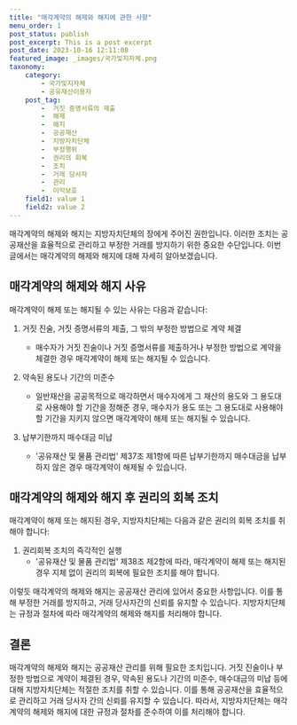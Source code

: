 ```yaml
---
title: "매각계약의 해제와 해지에 관한 사항"
menu_order: 1
post_status: publish
post_excerpt: This is a post excerpt
post_date: 2023-10-16 12:11:08
featured_image: _images/국가및지자체.png
taxonomy:
    category:
        - 국가및지자체
        - 공유재산이용자
    post_tag:
        -  거짓 증명서류의 제출
        -  해제
        -  해지
        -  공공재산
        -  지방자치단체
        -  부정행위
        -  권리의 회복
        -  조치
        -  거래 당사자
        -  관리
        -  이익보호
    field1: value 1
    field2: value 2
---
```



매각계약의 해제와 해지는 지방자치단체의 장에게 주어진 권한입니다. 이러한 조치는 공공재산을 효율적으로 관리하고 부정한 거래를 방지하기 위한 중요한 수단입니다. 이번 글에서는 매각계약의 해제와 해지에 대해 자세히 알아보겠습니다.

## 매각계약의 해제와 해지 사유

매각계약이 해제 또는 해지될 수 있는 사유는 다음과 같습니다:

1. 거짓 진술, 거짓 증명서류의 제출, 그 밖의 부정한 방법으로 계약 체결
   - 매수자가 거짓 진술이나 거짓 증명서류를 제출하거나 부정한 방법으로 계약을 체결한 경우 매각계약이 해제 또는 해지될 수 있습니다.

2. 약속된 용도나 기간의 미준수
   - 일반재산을 공공목적으로 매각하면서 매수자에게 그 재산의 용도와 그 용도대로 사용해야 할 기간을 정해준 경우, 매수자가 용도 또는 그 용도대로 사용해야 할 기간을 지키지 않으면 매각계약이 해제 또는 해지될 수 있습니다.

3. 납부기한까지 매수대금 미납
   - '공유재산 및 물품 관리법' 제37조 제1항에 따른 납부기한까지 매수대금을 납부하지 않은 경우 매각계약이 해제될 수 있습니다.

## 매각계약의 해제와 해지 후 권리의 회복 조치

매각계약이 해제 또는 해지된 경우, 지방자치단체는 다음과 같은 권리의 회복 조치를 취해야 합니다:

1. 권리회복 조치의 즉각적인 실행
   - '공유재산 및 물품 관리법' 제38조 제2항에 따라, 매각계약이 해제 또는 해지된 경우 지체 없이 권리의 회복에 필요한 조치를 해야 합니다.

이렇듯 매각계약의 해제와 해지는 공공재산 관리에 있어서 중요한 사항입니다. 이를 통해 부정한 거래를 방지하고, 거래 당사자간의 신뢰를 유지할 수 있습니다. 지방자치단체는 규정과 절차에 따라 매각계약의 해제와 해지를 처리해야 합니다.

## 결론

매각계약의 해제와 해지는 공공재산 관리를 위해 필요한 조치입니다. 거짓 진술이나 부정한 방법으로 계약이 체결된 경우, 약속된 용도나 기간의 미준수, 매수대금의 미납 등에 대해 지방자치단체는 적절한 조치를 취할 수 있습니다. 이를 통해 공공재산을 효율적으로 관리하고 거래 당사자 간의 신뢰를 유지할 수 있습니다. 따라서, 지방자치단체는 매각계약의 해제와 해지에 대한 규정과 절차를 준수하여 이를 처리해야 합니다.

